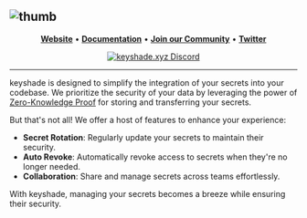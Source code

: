 
![thumb](https://github.com/keyshade-xyz/keyshade/assets/74916308/d3d00d59-a031-40bc-a17e-c57871cfd166)
 ---
<div align="left">

<p align="center">
    <a href="https://keyshade.xyz?ref=github" target="_blank"><b>Website</b></a> •
    <a href="" target="_blank"><b>Documentation</b></a> •
    <a href="https://discord.gg/m6TcpWBSdt" target="_blank"><b>Join our Community</b></a> • 
    <a href="https://twitter.com/keyshade_xyz" target="_blank"><b>Twitter</b></a>
</p>

<div align = "center">
    
[![keyshade.xyz Discord](https://dcbadge.vercel.app/api/server/m6TcpWBSdt)](https://discord.gg/m6TcpWBSdt)

</div>

---

keyshade is designed to simplify the integration of your secrets into your codebase. We prioritize the security of your data by leveraging the power of [Zero-Knowledge Proof](https://chain.link/education/zero-knowledge-proof-zkp) for storing and transferring your secrets. 

But that's not all! We offer a host of features to enhance your experience:

- **Secret Rotation**: Regularly update your secrets to maintain their security.
- **Auto Revoke**: Automatically revoke access to secrets when they're no longer needed.
- **Collaboration**: Share and manage secrets across teams effortlessly.

With keyshade, managing your secrets becomes a breeze while ensuring their security.
